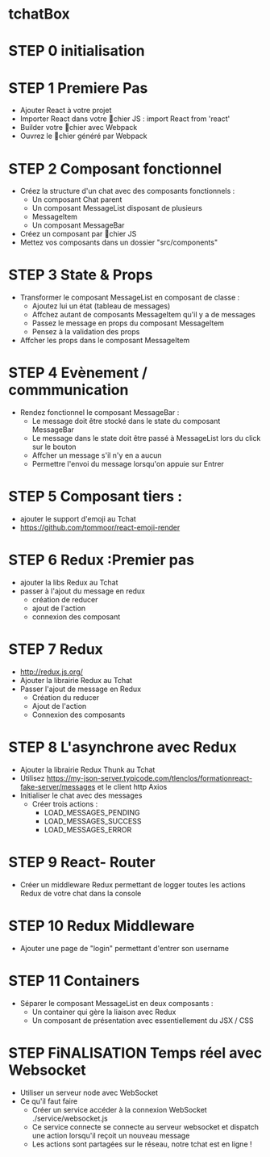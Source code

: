 # tchatBox
 

# STEP 0  initialisation

# STEP 1 Premiere Pas
- Ajouter React à votre projet 
- Importer React dans votre 􀁾chier JS : import React from 'react'
- Builder votre 􀁾chier avec Webpack
- Ouvrez le 􀁾chier généré par Webpack


# STEP 2 Composant fonctionnel
- Créez la structure d'un chat avec des composants fonctionnels :
    - Un composant Chat parent
    - Un composant MessageList disposant de plusieurs
    - MessageItem
    - Un composant MessageBar
- Créez un composant par 􀁾chier JS
- Mettez vos composants dans un dossier "src/components"


# STEP 3 State & Props
- Transformer le composant MessageList en composant de classe :
    - Ajoutez lui un état (tableau de messages)
    - Affchez autant de composants MessageItem qu'il y a de messages
    - Passez le message en props du composant MessageItem
    - Pensez à la validation des props
- Affcher les props dans le composant MessageItem

# STEP 4  Evènement / commmunication
- Rendez fonctionnel le composant MessageBar :
    - Le message doit être stocké dans le state du composant MessageBar
    - Le message dans le state doit être passé à MessageList lors du click sur le bouton
    - Affcher un message s'il n'y en a aucun
    - Permettre l'envoi du message lorsqu'on appuie sur Entrer

# STEP 5 Composant tiers : 
- ajouter le support d'emoji au Tchat
- https://github.com/tommoor/react-emoji-render 

# STEP 6 Redux :Premier pas
- ajouter la libs Redux au Tchat
- passer à l'ajout du message en redux
    - création de reducer
    - ajout de l'action
    - connexion des composant

 # STEP 7  Redux
-   http://redux.js.org/
-   Ajouter la librairie Redux au Tchat
-   Passer l'ajout de message en Redux
    - Création du reducer
    - Ajout de l'action
    - Connexion des composants


# STEP 8 L'asynchrone avec Redux
-   Ajouter la librairie Redux Thunk au Tchat
-   Utilisez https://my-json-server.typicode.com/tlenclos/formationreact-fake-server/messages et le client http Axios
-   Initialiser le chat avec des messages
    - Créer trois actions :
        - LOAD_MESSAGES_PENDING
        - LOAD_MESSAGES_SUCCESS
        - LOAD_MESSAGES_ERROR

# STEP 9 React- Router
-   Créer un middleware Redux permettant de logger toutes les actions Redux de votre chat dans la console

# STEP 10 Redux Middleware 
-  Ajouter une page de  "login" permettant d'entrer son username

# STEP 11 Containers
-   Séparer le composant MessageList en deux composants :
    - Un container qui gère la liaison avec Redux
    - Un composant de présentation avec essentiellement du JSX / CSS


# STEP FiNALISATION Temps réel avec Websocket
-   Utiliser un serveur node avec WebSocket
-   Ce qu'il faut faire
    - Créer un service accéder à la connexion WebSocket ./service/websocket.js
    - Ce service connecte se connecte au serveur websocket et dispatch une action lorsqu'il reçoit un nouveau message
    - Les actions sont partagées sur le réseau, notre tchat est en ligne !